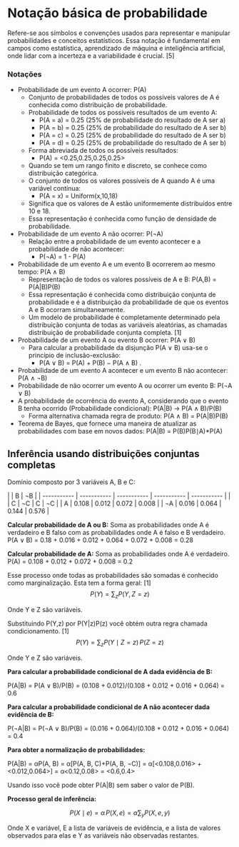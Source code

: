 # Notação básica de probabilidade​

Refere-se aos símbolos e convenções usados para representar e manipular probabilidades e conceitos estatísticos. Essa notação é fundamental em campos como estatística, aprendizado de máquina e inteligência artificial, onde lidar com a incerteza e a variabilidade é crucial. [5]

### Notações

- Probabilidade de um evento A ocorrer: P(A)
    - Conjunto de probabilidades de todos os possíveis valores de A é conhecida como distribuição de probabilidade.
    - Probabilidade de todos os possíveis resultados de um evento A:
        - P(A = a) = 0.25 (25% de probabilidade do resultado de A ser a)
        - P(A = b) = 0.25 (25% de probabilidade do resultado de A ser b)
        - P(A = c) = 0.25 (25% de probabilidade do resultado de A ser b)
        - P(A = d) = 0.25 (25% de probabilidade do resultado de A ser b)
    - Forma abreviada de todos os possíveis resultados:
        - P(A) = <0.25,0.25,0.25,0.25>
    - Quando se tem um rango finito e discreto, se conhece como distribuição categórica.
    - O conjunto de todos os valores possíveis de A quando A é uma variável contínua:
        - P(A = x) = Uniform(x,10,18)
    - Significa que os valores de A estão uniformemente distribuídos entre 10 e 18.
    - Essa representação é conhecida como função de densidade de probabilidade.
- Probabilidade de um evento A não ocorrer: P(¬A)
    - Relação entre a probabilidade de um evento acontecer e a probabilidade de não acontecer:
        - P(¬A) = 1 - P(A)
- Probabilidade de um evento A e um evento B ocorrerem ao mesmo tempo: P(A ∧ B)
    - Representação de todos os valores possíveis de A e B: P(A,B) = P(A|B)P(B)
    - Essa representação é conhecida como distribuição conjunta de probabilidade e é a distribuição da probabilidade de que os eventos A e B ocorram simultaneamente.
    - Um modelo de probabilidade é completamente determinado pela distribuição conjunta de todas as variáveis ​​aleatórias, as chamadas distribuição de probabilidade conjunta completa. [1]
- Probabilidade de um evento A ou evento B ocorrer: P(A ∨ B)
    - Para calcular a probabilidade da disjunção P(A ∨ B) usa-se o princípio de inclusão-exclusão:
        - P(A ∨ B) = P(A) + P(B) − P(A ∧ B) .
- Probabilidade de um evento A acontecer e um evento B não acontecer: P(A ∧ ¬B)
- Probabilidade de não ocorrer um evento A ou ocorrer um evento B: P(¬A ∨ B)
- A probabilidade de ocorrência do evento A, considerando que o evento B tenha ocorrido (Probabilidade condicional): P(A|B) -> P(A ∧ B)/P(B)
    - Forma alternativa chamada regra de produto: P(A ∧ B) = P(A|B)P(B)
- Teorema de Bayes, que fornece uma maneira de atualizar as probabilidades com base em novos dados: P(A|B) = P(B)P(B∣A)*P(A)

## Inferência usando distribuições conjuntas completas

Domínio composto por 3 variáveis A, B e C:

|             |               B           |             ¬B            |
| ----------- | ----------- | ----------- | ----------- | ----------- |
|             |       C     |     ¬C      |     C       |     ¬C      |
|     A       |    0.108    |    0.012    |   0.072     |    0.008    |
|    ¬A       |    0.016    |    0.064    |   0.144     |    0.576    |

**Calcular probabilidade de A ou B:**
Soma as probabilidades onde A é verdadeiro e B falso com as probabilidades onde A é falso e B verdadeiro.
P(A ∨ B) = 0.18 + 0.016 + 0.012 + 0.064 + 0.072 + 0.008 = 0.28

**Calcular probabilidade de A:**
Soma as probabilidades onde A é verdadeiro.
P(A) = 0.108 + 0.012 + 0.072 + 0.008 = 0.2

Esse processo onde todas as probabilidades são somadas é conhecido como marginalização. Esta tem a forma geral: [1]
$$
P(Y) = \sum_{z} P(Y, Z = z)
$$

Onde Y e Z são variáveis.

Substituindo P(Y,z) por P(Y|z)P(z) você obtém outra regra chamada condicionamento. [1]
$$
P(Y) = \sum_{z} P(Y \mid Z = z) \, P(Z = z)
$$

Onde Y e Z são variáveis.

**Para calcular a probabilidade condicional de A dada evidência de B:**

P(A|B) = P(A ∨ B)/P(B) = (0.108 + 0.012)/(0.108 + 0.012 + 0.016 + 0.064) = 0.6

**Para calcular a probabilidade condicional de A não acontecer dada evidência de B:**

P(¬A|B) = P(¬A ∨ B)/P(B) = (0.016 + 0.064)/(0.108 + 0.012 + 0.016 + 0.064) = 0.4

**Para obter a normalização de probabilidades:**

P(A|B) = αP(A, B) = α[P(A, B, C)+P(A, B, ¬C)] = α[<0.108,0.016> + <0.012,0.064>] = α<0.12,0.08> = <0.6,0.4>

Usando isso você pode obter P(A|B) sem saber o valor de P(B).

**Processo geral de inferência:**

$$
P(X \mid e) = \alpha \, P(X, e) = \alpha \sum_{y} P(X, e, y)
$$

Onde X e variável, E a lista de variáveis de evidência, e a lista de valores observados para elas e Y as variáveis não observadas restantes.
